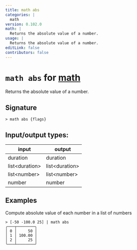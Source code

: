 ```yaml
---
title: math abs
categories: |
  math
version: 0.102.0
math: |
  Returns the absolute value of a number.
usage: |
  Returns the absolute value of a number.
editLink: false
contributors: false
---
```

<!-- This file is automatically generated. Please edit the command in https://github.com/nushell/nushell instead. -->

# `math abs` for [math](/commands/categories/math.md)

<div class='command-title'>Returns the absolute value of a number.</div>

## Signature

```> math abs {flags} ```


## Input/output types:

| input          | output         |
| -------------- | -------------- |
| duration       | duration       |
| list\<duration\> | list\<duration\> |
| list\<number\>   | list\<number\>   |
| number         | number         |
## Examples

Compute absolute value of each number in a list of numbers
```nu
> [-50 -100.0 25] | math abs
╭───┬────────╮
│ 0 │     50 │
│ 1 │ 100.00 │
│ 2 │     25 │
╰───┴────────╯

```

